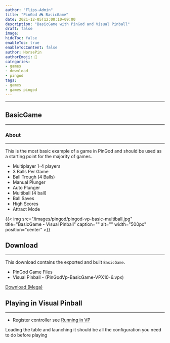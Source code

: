 ```yaml
---
author: "Flips-Admin"
title: "PinGod 🎮 BasicGame"
date: 2021-12-05T12:00:10+09:00
description: "BasicGame with PinGod and Visual Pinball"
draft: false
image: 
hideToc: false
enableToc: true
enableTocContent: false
author: HorsePin
authorEmoji: 🐎
categories:
- games
- download
- pingod 
tags: 
- games
- games pingod
---
```


---

## BasicGame
---

### About
---

This is the most basic example of a game in PinGod and should be used as a starting point for the majority of games.

- Multiplayer 1-4 players
- 3 Balls Per Game
- Ball Trough (4 Balls)
- Manual Plunger
- Auto Plunger
- Multiball (4 ball)
- Ball Saves
- High Scores
- Attract Mode


{{< img src="/images/pingod/pingod-vp-basic-multiball.jpg" title="BasicGame - Visual Pinball" caption="" alt="" width="500px" position="center" >}}

## Download
---

This download contains the exported and built `BasicGame`.

- PinGod Game Files
- Visual Pinball - (PinGodVp-BasicGame-VPX10-6.vpx)

[Download (Mega)](https://mega.nz/file/jZwXXYCA#lsUzjH1MvrdZuJdsOKy2gIBw6rtzTeuXGLdvqxZPBNg)

## Playing in Visual Pinball
---

- Register controller see [Running in VP](/en/pinball-frameworks/pingod/gamedev/setup/#running-basicgame-visual-pinball)

Loading the table and launching it should be all the configuration you need to do before playing